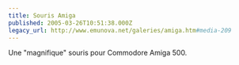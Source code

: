 ```yaml
---
title: Souris Amiga
published: 2005-03-26T10:51:38.000Z
legacy_url: http://www.emunova.net/galeries/amiga.htm#media-209
---
```

Une "magnifique" souris pour Commodore Amiga 500\.